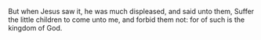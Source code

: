 But when Jesus saw it, he was much displeased, and said unto them, Suffer the little children to come unto me, and forbid them not: for of such is the kingdom of God.
